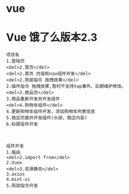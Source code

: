 # vue

<h1>Vue 饿了么版本2.3</h1>

	项目有
	1.登陆页
	<del>2.首页</del>
	<del>2.首页 内容和nav组件开发</del>
	<del>2.局部指令 拖拽效果</del>
	2.插件指令 拖拽效果,暂时不支持tap事件。后期维护修改。
	<del>3.商品页</del>
	3.商品重新开发并开发组件
	<del>4.购物车组件</del>
	4.更新购物车组件开发，添加购物车列表信息
	5.商店页面并开发组件(头部，商店内容)
	6.标题组件开发



	组件开发
	1.路由
	<del>2.import from</del>
	2.Vuex
	<del>3.资源静态</del>
	3.axios
	4.mint-ui
	5.局部指令开发
